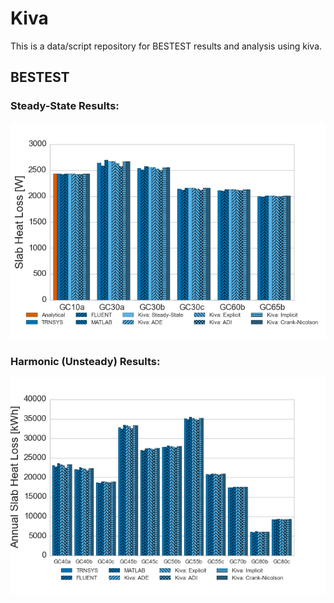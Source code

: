 Kiva
====

This is a data/script repository for BESTEST results and analysis using kiva.

BESTEST
-------

### Steady-State Results:
![Alt Text](https://raw.githubusercontent.com/nealkruis/kiva_data/develop/BESTEST/figures/bestest_ss.png "IEA BESTEST Steady-State Test Case Results")

### Harmonic (Unsteady) Results:
![Alt Text](https://raw.githubusercontent.com/nealkruis/kiva_data/develop/BESTEST/figures/bestest_harmonic.png "IEA BESTEST Harmonic Test Case Results")
